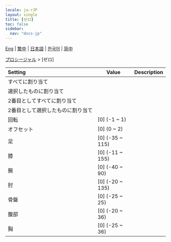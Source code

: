 ```yaml
---
locale: ja-rJP
layout: single
title: [ゼロ]
toc: false
sidebar:
  nav: "docs-jp"
---
```

[Eng](/dancexr/menu/2025.4/motion/zero) | [繁中](/tw/dancexr/menu/2025.4/motion/zero) | [日本語](/jp/dancexr/menu/2025.4/motion/zero) | [한국어](/kr/dancexr/menu/2025.4/motion/zero) | [简中](/zh/dancexr/menu/2025.4/motion/zero)

[プロシージャル](../menu#プロシージャル) > [ゼロ]



| Setting | Value | Description |
| :--- | --- | :--- |
|<nobr>すべてに割り当て</nobr>|| 
|<nobr>選択したものに割り当て</nobr>|| 
|<nobr>2番目としてすべてに割り当て</nobr>|| 
|<nobr>2番目として選択したものに割り当て</nobr>|| 
|<nobr>回転</nobr>| [0] (-1 ~ 1) | 
|<nobr>オフセット</nobr>| [0] (0 ~ 2) | 
|<nobr>足</nobr>| [0] (-35 ~ 115) | 
|<nobr>膝</nobr>| [0] (-11 ~ 155) | 
|<nobr>腕</nobr>| [0] (-40 ~ 90) | 
|<nobr>肘</nobr>| [0] (-20 ~ 135) | 
|<nobr>骨盤</nobr>| [0] (-25 ~ 25) | 
|<nobr>腹部</nobr>| [0] (-20 ~ 36) | 
|<nobr>胸</nobr>| [0] (-25 ~ 36) | 
